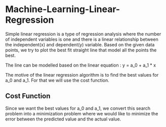# Machine-Learning-Linear-Regression

Simple linear regression is a type of regression analysis where the number of independent variables is one and there is a linear relationship between the independent(x) and dependent(y) variable. Based on the given data points, we try to plot the best fit straight line that model all the points the best.

 The line can be modelled based on the linear equation :
y = a_0 + a_1 * x

The motive of the linear regression algorithm is to find the best values for a_0 and a_1. For that we will use the cost function.

## Cost Function

Since we want the best values for a_0 and a_1, we convert this search problem into a minimization problem where we would like to minimize the error between the predicted value and the actual value.
